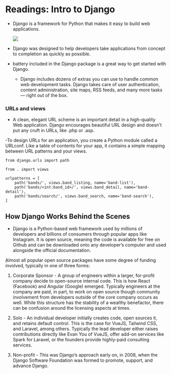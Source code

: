 # Readings: Intro to Django

- Django is a framework for Python that makes it easy to build web applications.

    ![](https://encrypted-tbn0.gstatic.com/images?q=tbn:ANd9GcRyn8l24I-EGCC7jMiMsNi1ToY9IX06-KMb6g&usqp=CAU)

- Django was designed to help developers take applications from concept to completion as quickly as possible.

- battery included in the Django package is a great way to get started with Django.
  - Django includes dozens of extras you can use to handle common web development tasks. Django takes care of user authentication, content administration, site maps, RSS feeds, and many more tasks — right out of the box.

### URLs and views

- A clean, elegant URL scheme is an important detail in a high-quality Web application. Django encourages beautiful URL design and doesn’t put any cruft in URLs, like .php or .asp.

-To design URLs for an application, you create a Python module called a URLconf. Like a table of contents for your app, it contains a simple mapping between URL patterns and your views.

```
from django.urls import path

from . import views

urlpatterns = [
    path('bands/', views.band_listing, name='band-list'),
    path('bands/<int:band_id>/', views.band_detail, name='band-detail'),
    path('bands/search/', views.band_search, name='band-search'),
]
```

## How Django Works Behind the Scenes

- Django is a Python-based web framework used by millions of developers and billions of consumers through popular apps like Instagram. It is open source, meaning the code is available for free on Github and can be downloaded onto any developer’s computer and used alongside the official documentation.

ِAlmost all popular open source packages have some degree of funding involved, typically in one of three forms:

1. Corporate Sponsor - A group of engineers within a larger, for-profit company decide to open-source internal code. This is how React (Facebook) and Angular (Google) emerged. Typically engineers at the company are paid, in part, to work on open source though community involvement from developers outside of the core company occurs as well. While this structure has the stability of a wealthy benefactor, there can be confusion around the licensing aspects at times.

2. Solo - An individual developer initially creates code, open sources it, and retains default control. This is the case for VueJS, Tailwind CSS, and Laravel, among others. Typically the lead developer either raises contributions directly like Evan You of VueJS, offer add-on services like Spark for Laravel, or the founders provide highly-paid consulting services.

3. Non-profit - This was Django’s approach early on, in 2008, when the Django Software Foundation was formed to promote, support, and advance Django.